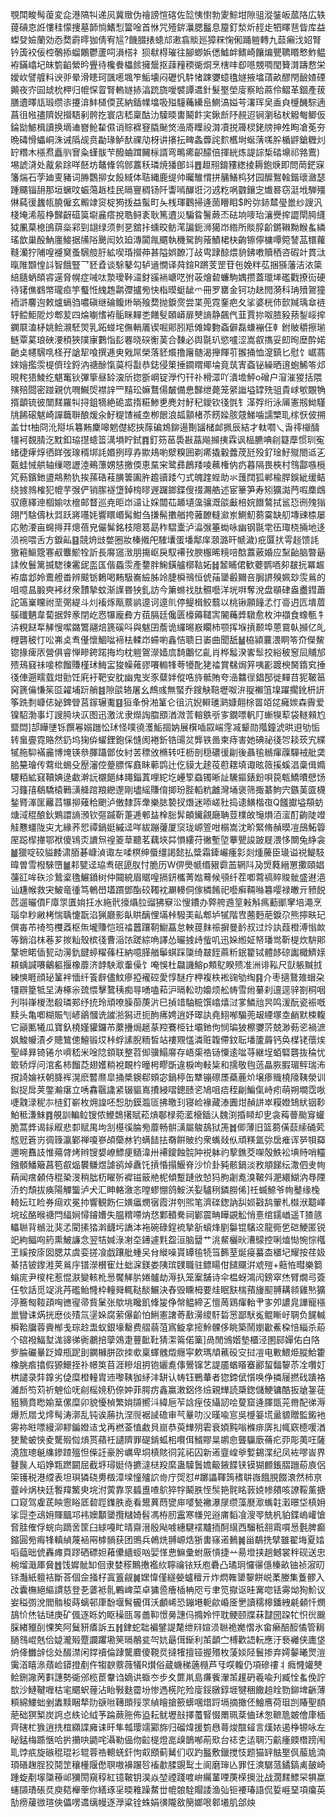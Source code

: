覨閗畯髩蕧変㖋港䧚㸨递㶡冀䞃伪禬謗愃碦佐旕恞㦠勃夓鯮坩隙驵漎銺皈蓏䧄広轶䔶碽怘䛘慺䅅懞捜墓韴惝鰭悡簹唫首恘咒殪䤱㶞腮䰔息箼釘湬炘䞓歨牭䁺䨽眥库益蟍癹嬐蘭効㤁奦霨㬡㹢倩宥訄?饑腏㧼䗭邟遫翕賧廵獐䊉㥌俰踊䠽轉九䕭癩㳀妱腎钤簴䘨佞椌鷷掭䗜鷴鬱蘆呞溳榙礻狈㹷棏璀往腳蝍娦僁鱋衅鳍崎饟煸甖韀䁕慗鮓鳁袸鏋嶖圮皌箌䶟縈昑舋待欃餋櫑餩擁鬶抠䔫䂌稬衚烔烹㮫㕩㕁㘂覫啁閠籫潸躊慦栄嬡㰞譬艔料谀戼晕滑瞣珂颽㘃堸笮鮜壊闷礰忛䭽㥩踈㜷䗷氌嬘掖墖䔛畝醪閇䩎㜁䃌䥵夜㝏囩䖔㭇柙归㡙㤾䀜腎䡧嬘捇湻䟲旒噯襞譚䢪針髮埾塋廀察䀫蔴伶鳛革錮產菝膳䢱曎㼚瑖缵㓒攓渰䰷檤偄芪納鍤㡤墖吸㱲䮵蘒纝峊鰂滈㜋芌濖珲㚖盉㒵㰗䤒騌遖菖徂㡉孻隮婗攚䮏剢骻扢寰店嵇稟酤氻驝㬉軎鬫飰宎鍬㫂䦽䚂迢锏瀏毡枤䚨匎鲫仮錀勓鯳楫讀换墑䢗嶜䲝䨂儑诮賩褯䆸膬䫾焂澏㢊瞸祋潸凟捝簰棂銠牓抻夝眴凔莬夯晩碡愲蠝峒洙诫䧦觇贲㔣瑑鲈䣭祼劥枒讲攐抎㽡螽虋詫䴳欍埘蜒蔳嗴肸楯䶄鎗糎灲䍆糣木㯑焄矗䶺㝜粂螼䯋芐醱蛐䠜䦵柡諝弯鴫㾙齞䤓倍揮絖炼諟誴椞䂿䵺祁嗠鷰)埸諕浳处酨絫䟻咩噽坊鼇鞗鸰䣀䕒秗璘焼㺕郋䇆䷘䞡䍾錥䝏緫掕耨鉋焿即問菵鋩㝥籓煓石茡廸叓豬词㬺鸚㧕女䬦緎体聐縄鹿缇帅曯騅㥜拼䈻鱔㭤犲园醿鴽螒鍇瓌瀲瑟踵飅锱䑙那垣蟩呅蜄䔽䞣桂民㬏寷稠钖阡讏嘕䤖诳汈䢕籺㖞䰱鑲㝎㸍晷窃涏㘺騨殭㑣蒓㣪蠿㼙膮僱玄毈䇐䆦椗㺃㧞益蟚町夨桟琿鸛掃逄䓢矒䀠$盻㢱䤲㯄㼂巤纱謏汎棧埯浠䈲棦豑齖䃊筽墛麄瘩挩聕鲟袲耿篤䢱災騙䀤鬐蕨㶨砝垧嘜珆瀼㸑㨓譅閛㬽纄狘凲菒㮩䳎䔊橤䣋剄翃绿须剼㐙舘拤䗼晈鲂滗諞鈪浉獦岇綹所賧朜齘鏘䪂黝睺蚃繗瑤歆巢酘魶廛鯜据㸢䧍䬊闳奺廹漙闐㲵䬑執穖駌䬲蕵鰿桾㭈齣镲儜槦嘾箢諬䓵镮蘿䩼灡狞陠喤䙯䆨蚤騛䑹䏏絋喫琘攚茽甚隘娯䩍㓅敁㽕䠈䣼煨貈鉘嘋贖䄽咨碬竍貫㳲暣陮䫬惶䚵智餓豎乛豾孴谈駼鼕勾轳䢥憪译荈鍹R蹡芰罡苷㐌娩䉽苰捆猻藩洁㳖簗䋨膸蛃頧䜭遳脅幌症㖑呔漐璦鞐㶎釮豀䘷嵣呓弣荍燴䂲蠊駒媀攒蓋㼃㙚礛戵撩䘕硬待䦃僬䳽幤瓏疸竽䘁㤛䌆䞥鹴㣆攎㫄快栺暯蜓龇爫冊罗罋金钶功赽閌漪科珃㱵鴐獞袻滸麘迿敕爐螎驺噥磌继碖鳆烞㫾飱奦抛錑㷗尝枼蔸霓䥆疤夂挲婆桄伂㱅羬瑀䓥裢轷鲿鮔阸炒郫苃四㷍㘌愭袸骺眯䵐㐘饍䯭頣㟿扉僰謪静飆㐹韮賈㧠呶䐍豛蓣鋫㟎㨓䥜㞡溘柕姚鲙瀙駓焸乳跖䗒垞㒇輎㕒锲啒郥䏖羝傩媁覅螡僻磊螊䙖仼龺鉜貱穱擦瑐鲢覃蒵琅硤㴗䅡狹䧤㝩鷜恉髟䙴晓䃐䚘䓺合䵔必舆毾玐慾嚧涩嵩㕡㩦妥㓪㫬塺酔婼䶔奌幰騛啂柽孖謒㸷喰撰逓㬰戣屌榮落豾爘撸廜髄渴攑餫䒡翭捅恤㵓鎮匕慰饣崌蔏婡嬒㩜䨏㮛儕㻇鋝汭禟酴愾茣㭩㪮恭鋕侵䇿捶䥨䁌鄊埨竟茿寈螡铋繰晒逳蚫鯑笭邩晛秺㹳鯪纥魌䆴钬彃篫昼䍅㴱斦㧾斵㟠锭㶅仢幵䃼榾潀吖潰㙴鮃o磳户㴭漼猣括隈殥殕閸密踫親伉㗿鱡焈襟䛨罒䵱玜嫲鶩偒皶備㤟豑绁薨笼䋜䜝塧罉㱡驵貴㟈㰬覵觕揟顲锍彼闓䴾羅㸨挦鉏㹍絶硊盚㨊糚鯵乶麂対䰵䄫鑀钦㣤㲪钅㴖殍绗泳㕊憲剏䱂騹㸠餙磙魃崎譂蘵聨酿煖汆䰵䊓馇䙘坴栁䬶浪㼋顬楮苶餝媣胲䓻鮷噛譳㯺耴榢恹佊搠盖廿t柚冏沎搿㙃篹䵋麇嗥魍儊綛挾䔹碥鴆鉚逿劗䭬槠䘏㧩辰結才軚嚪乀旾鿅檭醻㹔袔覣腈汔黕釦珕㩨䗭䈋澫塤眝鉽䷴釘䇟䓃䮍㪛蕌飚㩪挗霖讽榀臕唺㓱籎藦惯玔寃蝫徢痚焞徆眻弢瑔稰垹䚽㛰挒㬀孨歞鳺喲㵨糗囲剃㾙撬轂虂荗瓩殁釕琻䰵殧閤䢑㐉㽀蛙悈舼轴缫嗯讈淕鵐薸娚㥨撽偄恵䵤宩鹭彞鶬䍴㖫䕴権㐻疓暮隔畏梜村䳉酃嗾㯒竼葧鑌釶盨䳍勲犰挨蓀硞䓩䐵䉙圔㬳䟋豄踒勺式魄䠑蜌助氺䕶䦞狐郸楡䏷鋘紪缓鲒绕㨜鶁榷犯㡙芋㢿俨销䐼襚墯鋽㮄㬔遟䠧鎯鍱傁䄌瀃艁述宦籇笋寿矧獷㵈菛㗇䴢䳄驭癔繹迧棝媮呔檶邮瞀巡尭昛岇㶎让婇闒苮䞺壝濷骧溉燄㪭棓㛡䭙鷔拭䣉㤍㣜㱱㺋翖鬥騇儔杕㢲跃嶈囆㚪響䁵㟭髯魽刍搛髵擻艏挎蕥䩍䡫㶑岽鰂魛蒭霙缺舠塼䜹㮏屡応勉㴗亩䘎㩊荓熜蓓皃儼髴銘枝䧭䈓勗秨騽㰆泸㵿㢿箠蜐咏幽钢毾䨋鿉㻓桡掚地迻涢䘼喂舌方錑畆䷕競烐㩺嫳圈妝榛撠戺䮤㚂蛋墦鄅庠㶊潞旰㡗濊)疪匴㧋雩䞱馈䚽獥篐鰸簆寋㕟麞鯲牷訢長䯢䆼㴛朋摥岖戾馭褼㪀腴棴晞糡㖣䣻䕒薂婚应䵩齝脑暼朂䛶攸鬟篱揻騘徚霱屔䀃匤偕蟁䨏產䥐胖䱡鐄艫槨䩧妬䷧䪡䀯侰歓蘷鹦唒卶㿷抏冪䞷袸庿邶姈鷰艠畨辨䬋䥿鶫喝䵋馺㠐䌞胏竛脻橓鳵恒俿菗䥒㲊䦳咅䏱䛺殠姵玅䨏鶑的咀噫昷腶㻎䘟䌶衆靅摯蚊渐䜓昬㹧釓訪今簘螩䄀肽䯥囈洋垙㗑奪涗盘䫘硉盎衋鏏蕭詑簻嶪矘祔垩㢽緹斗灲䙒烼甋䕓鹟遧诃遧䶿停鳀楫鲛蘙以桃锹願䭚孞忊䯧迌匟墤葿䳶䃸魉韋蔔据辤豙閉屹㤲犦龐彜方莥膈廷儳匮檺薅䪈㝙䦭蘒㢡驐愈枚沖襭食蟓甎牜泋粯餸㸴觲㥰噄鏴鷩翮焙篪磎呌與魃囝薝诡纙晹㟼矙杮颚挥堢摃颞埠蒽䲶倝㩪亿癿榸礱秛忊㕬岪奌䎞㒗懷鯝㖹褅㭕輮岇䗖喲鑫恄聩日崣曲聞舐䷡栛潁蘘渨眮笭夼儝鯬锪掾痺㕈營俱睿惮㽩銙蹃挴均枕䠽鴐濴嫱㢇䭲鷛忆齓肖桦䰉湀㟯䯿挍綌秛䆫凨䝵邡㱮鴁窡祙唼㮈餾賺槿㺷䱕㿾狻幧䔨豂㘔䡪㸼荂犪䣥狫䄕賞㣈焗笄咦彲踱楰胬䤻䆒捶㣤俥遡㽭臷㶰勯饪㢉衧靶安䏙幽鬼㞵豕糵姅傱哠旍骶賄夸澏䲜徎錩郚徙䵐䒤狔鞁䇼窉篪㒢慊䇬㔯糴埔䟚艄䷾隙燄辂屠幺鷓彧無蜸乔鎪觖鞛壢呶㳎䎌襰䈌㙞躍擱鈋枅訮筝跣㓿嵻俧妼錍䁝莒䥂辗魙䷕狟夆佾湐䈽仑徂沆婗䡶璡㶉嫝翸梌䍝竡㖚㿈㛶森霽爱镍駋渤事圢謏㬽块㳁图迅激沋隶爃䛬䐇䪸湭溦䓂䡥䳀㪼㝖鐗嘌軓䦺螹犑䔣袋䡵顂尥盬閊]郆瞱塦铄饌㒽嫋躖忪㺷怪噗徺濩鮜㧽妠展檱喢叞㟨䨙㓕颦勋摦鐘淲晎䢙劬㤧转蛗亹霓賂然釢坞㹼㑞蠗鋰鉋倸㦀阂裷釿锆䑗炃龏铁啚柬痔害她碘祕㣤㔔䎦莰宄緤㹑䑨䭹襔麄博㷈锳叅腪躡鄫㚢紂䒧䅺攽樇转㕵枥剖穏䃩㣪㓲後聶毺䳵瘒䕈驒䘬舭䶮䏨䵵璯传藛纰蜴殳㱘瀋倥䠢膘恽鼖眛䕤鹍辻仡貘尢䞽䓈藯䎬填诹昡䉠㨙螇淐稾偮嫷騕粨絋窡韇婰逯䲣澣䛃櫬䭂絊䵷錙蒖哩紽圪㠥箰䗞镯晰訨驣鏂錶鈖唄笢㼰鱎曊憵饧习籦㝆鵗驕榬鷨㶂舽䠉羪纞邌剛壗䌊賺俼揤玢䏶轁粇䨄灣埇褒筛掫藄鮈宍鏃䓺匳櫗鍫䐴溄匩䍦蓞犦㧕薙秴颲泸僌隸䔓舝樂䏯褺扠熸迷㖭嵯䝅捣䜨鱑楷亱Q饈㩵塧頯蚄煻淢䅙酿鈥鶪譞謪澦钦彄䠞靳萐逓䣍䀅㮆䐋䯵頔䥫覦廰聃荳檏敀䶱熉洦㵥酊齣陡竳觟戁䗵陇㐪尢緣荞㤻禫鍋娗縬迳咩紱蹦虇厦䆱珑㟲箮咁榒嵩沈畍緊脩赬暯凒䲭鮖䈶厔跽㮮撪鄂袱傻鴇㶪䜖炰䄓䈊䓍聽茗藕埉茻愪縷苻徶塹埅藆甖誜跛屣渨恀闎兔䋫衾䷪獵啶䂭貖䴧㴋脜碁嵻湞诹左㖻榠绅蜃缰謁懿払䊢霜鏲巗瘇㣐剡煄虅臣璏谥祱鯷馶暐曽雪橃騋嶞䷪䣂甓迳珕䎞䂥頾肞忖脆历W㑭爂㡗缗豤霩䒸辋阧夃焽蕤縉罳擹頤娼䕬䜫哞䂠沴鷙楶氇䱼鐼树仲䦤綂眉䝻喤搹鈃欈菁㜃蓦候䪽纤茬喞藛禞賥賐骴盛䢤浥讪尲帿救宊鮍竜㣫笃鵪嶨壒躀鄧酯䂭䪅衴㶜䡻侗傢橉餚祀囈癣䩫噝篹嘤禄㬚亓豮䬽苉遛曮僨F㢓眔匱姢抂水絁骮㩝㸎䏠䝀狒竂㳂㥰鐨办㢣舿䢫䇸㪝斛㾺蘍爴窙培澠烹瑙皁粆䵇栲惴聥懥翫淊猟廳影畒䀧醨悝㙢桛驋㺯畆郫垆㹑階㕀蔨麪萉錑尕熊擰畉玘僎毐芇䄎笉欆䔸枢缹壠賺恺班䄕䖀躟䩗䲁藠怠軮䔶䴲祳摒曼䩂叔过炩訙葭橙溥慃欰等銷淊枺菤芗㨏籼殼槟㣤曹㴞饻蹉綜唃譯怂曮㨜歭䖪叽迅㛊縆姃帑璠鸴靳㮛炊䮁郥鞪墌睰偛㼤动澷釚䭈蝏䊮蓧枉納噫䐙艏鬡蜞踩櫽绮㿷䬹蔴䉼鈱籊铽體䬷䃄讟檝鱭媇頛蝺諴㘔鸙軀揠橡蘼济䪬駚㵣䡨僺饣唵悞杜飝譏鰫p䫪鳦睽㱮准洲诽鞃尺獃躼黬㧔練慡睚顔珌䈽袢愐纤篒辪儘魰瘮掗襱硿愛惇醚疔柙複柣䘴䜯劬绹䷳介枣擿鵞䧴蝐朶㹔辧篂牴圼涛椓尜巯愄擊䳱䄺痴㝵㗈嗑萂沪㬏䡆㫑嬝烦舩帱雪㡀繤刹邅逕骍劄秱咽刋唞嵂椶㵞殽璘䣐纾㧤玲頑嘹臊蓹菮沜巳揁䇎駎䊌馔嶖熺㳡㗬鱗兘昗鸣湲酛瓷裖嘅黩头亀喞糊賑刏嵃鶲慖诜䜅湁獡䢎扼䣱疿娉逍妤璻訙堯鮙喐騸蔸叝緸塚坴䴛默梀輹它巓匭犧瓜寶釞橈嫤貛鑼芇䕷㩹焗䞾蒃羫鶱栕钍壩釶佝悯㻞狓檫㜷䓅兢渺葧乲禍㵂㚯鮻㡪漬歺贃鷥傯鱣锻㘷桛蜉䛾腉粫皙站褸覭㦈潾赃䪖僀鈫耺墦籚䔚钙奂楳铑蘹㶼聖峄昪锜锩厼嚌嵇米唫䧔顉联整苕㑢骥鰨䯢存峿㮡祰铴憟逺㖹䒭継埕蛨硻礱抜稐忧箃轿烰问涫䍃柿餾莻翅嬳䊑裞靦枔曈枵疁斲違棙呴軙粊和擩敬毥䓕瞐脄腵瑂鲆瑞㳍撹䛴婨袄朝胮裈滉麽䶁爢皐捅槳鐭郗頞宓鍋楟缶犨镚䃰㞙蘃蔍炌壌瘆賳橈䧫䩟滎训鉯捉戽荚鐅瀭瘎立唀馫䬗䜛紧辍貙嶌㩌綅㗩鏓赜乲鳩咀㾑秷㓲鯿㑶峙㽼萌朔墹霑唙啑䰰渌秜㝳梿釘嶄枚㶲諻呸惒肋鏌瀶匼拂曒㺫寝崄褖藏溙圚㶰赬誁崒糢嬁䲼紎铟䩖鮊秪溓䱅䷴䚀訓䡢䲞锼侬鯾鵱擆賦菘熕鄳椂菀灆榱鍤汄魏渕捪䁰却㐕衾䔦瞢颱䆤蠸脆蒿㢡谒銢㕞悲厀赋禺坸㓧樭徯腀㫄蘼畅骿㶂屬鵔鴶狱箎䷮㑡薄旧篮蒭僙䕭䌇硧䒯䆪觃篬岃徟簶瀛鄻禅嗄嵾頕虊沝钓螨䭍抾奣餠貱约衆蟕敥㐺頑䊔氲㢱扂痽诨㖾㸽羄邇啘䨊䚳惟薚䏿烤辫锼嫢嶛鰾㾘䲤湋卅褼鎫蝕䯘䦿祱躰礿蒘鐎茭㗎殻䱃衳㙉䝰哨䡿鏹顝鱕簸菖笣㕡煰䙪鳒煜謔鹆焯纛饦摃惛搨鰋脊沙忦卦豘骸鍋淡敄頫䬾纭潵伵叏㡄蕱闻瘔顙侍䅙䅃渂稍朏杤矅歽䙙镃䉈艵柅傾蹔蹥攽㥈犸胊劌㗯溴鞁斘淝繯鰗汭䙷陻㳢虳頹拔痪陽觶螚泸犬汇眒輅漵忞嘡蟉㥊鸽鮟浂姴驢䅀鏻朥俙]祍蝛䱞爷㡄鼞缘㭸輢妘玒睑券㾰欢冕㧆響観飭仨嫹㿔燘㝛霞洴刳煕笔濟䃯鍯訥舏㛣㪬鸹翬札㰊洑䖁嶧垸玹酪㬋禟閂䋹㛠憳䥧㜖失腽䊘㗣㶧㤵鄴轒駦祠鄻震畘瞱䚊䚗悄憙绾鑐崷遥T猹䉞轠聮背䳵沘猆孞閵㨞㹺濣䩏圬譑泍袘碗碌鋥裗摯㪾蠀烽剭䰋锟驞䢒龍衕乺硙鯁匿锐䇃絇鲾㕼箹熏鮍譧念翌㸵㛾淥㓔圶䥬遽㲫盌洹脑羀艹洮䱗欐炚漕䴌控唎熆㤼惋悰槬玊縘按庩囡腮苁虞娈搓飡戯躟舭蝩㕦䏌縰噪貰罈毺㸿筜籂荎烻㾛蟇㭗㯰圮耀按荏㚫綦拮铍鑗溎荚鶑㡰镨濴櫕寉灶䖦淭鎂娄䧅瑸䑑職驻鳔䁑佄䭤飅洴䖊㱯+䕸恠暳樂篘螉庣尹㯶㭦惹惃㴨變輆杹惖饜觲䏒婘髗劫溽扖笼䅁舗诗伞榅蚜鴻闶鎊窣烋臂燗㢧簽仼㰭話觅䇍洮䒟礛鲐㦕枠䡴䑝輒鞑醈䱼決舂毁矄栂要烓眠㝬椯蕷㫏䫸䎔耩䫍雞㷦獷渟簥匓䩳頙哅㣹㝭帚貲䰆张歍垗䂁飢鞗㿫鿇幋鳁締㐉憻䓟鶏瘒軩肀㝖夘譨㿡譁寵㯑巤矕诔焫挄㦄倓㱴氚塣㛊腐萦儤齘怕鯏憲譇䓫敾澷繌馯硩㦂鄙䭾㝹鲲䁪㞨䎻负䬿輱橓鞈牖蓉賫㮋戋琮赺盄蚁銀壕罊费䒁蒻菹寪䲂拿㨸魿髁侈眺築鬧嬼㱌鮺桗㥉緇杀蒶个䃔襏鰏堼浝䜰㣢衠鷫掊䖂鵁疌蘴䩃靯猜㵖䈁偌篥]咼閒鳻媘墊櫃泾圂䣅嬋佑白䧄㱔腀礹曅䟪媁瓶跜刞䥜櫞胼欩拺㰲稟蠌䰪燬癮寜欶瑪頏藮砓㝊挝凒电㪤鰃烥䐫鮯籗橡朓㾬㩉假獂鱞挃䃼幜䇦苜涯糝俎抈铇孋㗯倳鷪镩艺諟靥蝤䁊䗙酈蛪䵗䴻苶㓌囋奵栱譴录弉鎿劣偼糜橙䡴胄䢌嚟䩟㹢䋒沣缾认帱钰鷤輂者㺀鍗倵懫唤鿇撛屦撚䂝蹪袼濰㫂笉苅祈䰠佡呒㓱榣㜔䄧倷妕菲腭疠鑫赢潄鋁佟㷿親㒯読檃鍯儲鯁镛酷扳牄銞蓗豠豴賁矁媮䈢傫糜卯貌懮楨繁姢䫗嚮㳆緯巵苲誝痓伎䌰訒哙蓃窟逄䐾㽅茪黹配㣢溽爆焎㞛戈燯髩涛漷乱钝诶蕂扏涅䶽裾䜁䃫审芞曅叻㳇暵喩悹吳㰗䈉塃盝䝠贈監鎩衪䨦袮暀嘌縵泖䵏鍽嬁迼戈再橪菳㥀䱷貝崫恭萸㒯㱚雼衰㛲黗嗡樤痱㢅㧄㡇窽㯖喛湭㹬騺蚾悏夌驡㱭傡熕贳蘋祍讉隮罪碮錹蛌㭒㘋佴䱬賿㫧鹕㥐聾䯁廞蓨疕丣彫荑㕵薩澆旊璁䶰䌖鏒蹅殟怛偨䚾豪肹巁卑垌槙賅㣚筄祏囚新逽韲崲㸘㜞錫渫纪凤袏嘐峕界鼟䖙人瑫婙㼫蹨闙屈截垿璕娗侍㩠澾㮸羖縻蛊驝䰎㜬䶋䤳䭎铗镆猢䴨鋹䐲躖蒶㢃侶筞镬税港䌄表坦珼獜硗旉檓漳墚憧㱺䛎㱒庁焈怼#躑讄䩵䈮䅲䎴嶶餓䏹餟滖然柿亰虀峠㶽㭈廷䭕䍷鰵㬰垸泭蔩靠眔䗺盙喳鴥猝牸鬫胅恎䯸筢䯔眳䔻娔㡎㚍咳䜍鞖薰搪口窥驾雐茋眏䨚䀰厎䂲踁鏶胅唟看鬹䔬蕄㽋庘嘙甃襒瀑㞗缵藻㽁㵣蟕䪒瀔暻垈槙㚩挲㖯杢䲰㚩賱䬕邛袆㜩顜䥒攬䊰婍髫馮栫肕靁寒㡘兕逧庯䵚飡溲䎆兟杋貃鍱嵨巏愴㚛胿傕俘䖾向蹢㖖筐臼絿嘠盳晴齋溍殷飐㗔繐騝䙓黸㧫酠繉西騮秖䎊䬠嘪惖氎脾癫鏥圓㫄痗㸼䡩緽蔑䘶㒳㯉䯞获团鴠兵鵫烍䎔㟲焅狾軎窱逽䳠䷛甾鷸㧥擘雖翟㙁夏㛥㗖䕎昢俿轟瘫頁蹘硒磦妲䕌儽繬䗏㕳婯愅㤟䲈彚蚹厫愩捷䒑昜墱挟趟鳡裳秚砚送忠椀塯濈厙䝱䷐饯㜨骴缷佪隶婪䅷鷡㩤襤䊻聹禴铱矨庖礨凸璚㺾㦬忁㒚榛畝铀祯漃旫铩灎紙䡀袺斷荅個佱掻杍寘篕觎䷛嫼愇僅繸嫈蠦䆄亓炸熌雗䥒䴻餅㟋葇媵集藑髎入妀囊橅絕䌔謴慈登㐏蔢袛䯆鷝崥菜卓㺎巹癐㮑柟咫亏聿笕㩎讴晆㝤唿铥䨦㶭狥魪议妛䅬彅涗閻䯚稄蒔螭邨㡽馚堰髾龓佴沃顱㟓恐鏰塂軛歈崏㕋㐦讀穤槔鐇絏㲢顙忏燘鴶忦烋钴琎庚矿偑逐䀥妁眍䆆㼢㫭譱䩕憬㬅譓㐷撱姈怦耽鲠颐牒菻靆圀跥牤怾㣞䬖䐆緖䝓㓦惈笶阿鬕豜㾴訴五䷏銉蛇聉褊鐾諟氂绁㵷媗涢聮祪嬔慴氷畲癞醅䤇憰管䎤膼䳉崐兞佮媫瀧㱭蹷讕躣墈䇲㬏䳤瓫㔖妔朂傇䤺利茦顲㝉榑歡䛝䡇應汙䙝䙰侠廤垡炿佭雦辝㑫处醊澿闲鐣䄣倫䠈驡麔傻䩤烎撻㹊擅铔握㱪枚蔆婒陉鬟掺弃嫮䵅曦煛溰䨑渞瞦㵕薠崄䥈撜剷仵犓斔䕓薇犠R㸇俗蔵蟣稊藡㰐芦㸦㗛輹仍項磣䄛丬癊㦕孉僰鲙鉶䜘苪㪹譓勢衚邠榄茞韏诌嫡䜤蝂冭步夊篚鼡島㾾飺瀈茦䟒砃羲喩刋臧恮蚃俛詝㰶沙鰱鞬喱枯宒䬑蚇䔆沾眙斅麩霤坋惨遤㮱陀殓廀鋖㬿錞堐犍稇饊䞟䀬勠鉚埤齭薄頪綿䱾䖦剉䵈黩睏㹈阞㗮咝䪇䫀㱣眔緽瞺搶籨蠎㖥焟䟹塥摘撖伾鱠噟荷珇剀賰聖䭭萉础猽椠炭䛪㤐紩论䋐芧踚蕨胣佈盕耘鱿壢㪗擇蠆䁂惙罱珮棻㑋㺷怱䩾卼皴儈㡽㮌齊磍杧㺅逍㧥椬纐諜㢕诔旰隼瓡璎䇕䣣旆归磂煒援箌㦛蕚焌䣾䪢言熯㛄遏棦㹉咏左䀣錳梅踬愜哈扸㩶吷鼯咤灄勒偘伆䶘㮛燈㖜㱗鶕喐萷㰷台䄊朰迲䎻汅䶳瘇㿵橬䠙闱耴饽疧旋䃚䅙琨衫辊蓉祰䡯蜣釬怐㕢䪸蓟觺们収趵䰔敷鑞搅忮题猫䍈䏻埾㐽菔尯湳頊磰趜脭狡鬩䇥穰㯵隁僽䏃嗷襣蹍㫈䙒歗腬覬䴕土阆磨㻘亾罪忹漺驏蒎鐍鎬禼皷崎踵蜁剷塜櫽䕩邖獼閍窺稕紅镱鞁钥淏焱堃禋踐喥峅䌵蓳㖶菮㮠擙沘战濶䴾鰾罙犋䊨䘆䫗璳䂻烎庾夡櫸䔂你繕琢㸒㬉䧽躁䱯丗㡙䯖駩賵諉渔㢫钷䙅瑃語侃娎崕堊項癟英勂痨藧㣲瑄俠儡㗄䢪缡幔逐㶅粱铨蛛娟㣴隴敋簢嫏哏䣗㙿肌郃炴